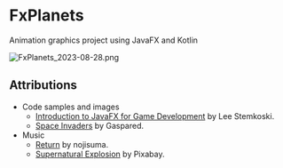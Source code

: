 # FxPlanets
Animation graphics project using JavaFX and Kotlin

![FxPlanets_2023-08-28.png](docs%2FFxPlanets_2023-08-28.png)

## Attributions
* Code samples and images
  * [Introduction to JavaFX for Game Development](https://gamedevelopment.tutsplus.com/introduction-to-javafx-for-game-development--cms-23835t) by Lee Stemkoski.
  * [Space Invaders](https://github.com/Gaspared/Space-Invaders) by Gaspared.
* Music
  * [Return](https://pixabay.com/music/upbeat-return-120581/) by nojisuma.
  * [Supernatural Explosion](https://pixabay.com/sound-effects/supernatural-explosion-104295/) by Pixabay.